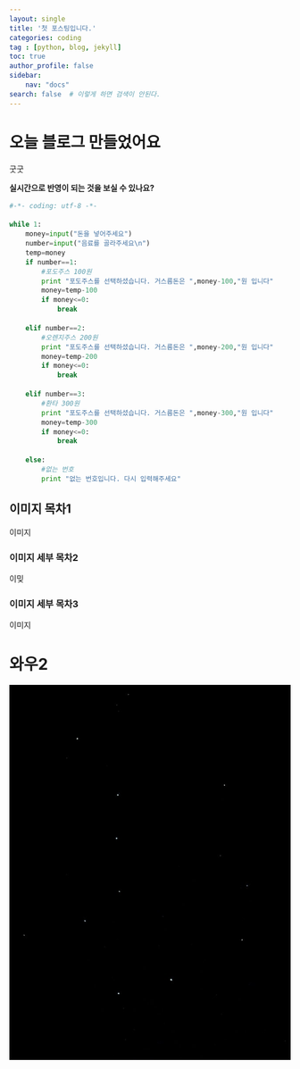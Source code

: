 ```yaml
---
layout: single
title: '첫 포스팅입니다.'
categories: coding
tag : [python, blog, jekyll]
toc: true
author_profile: false
sidebar:
	nav: "docs"
search: false  # 이렇게 하면 검색이 안된다.
---
```


# 오늘 블로그 만들었어요 
굿굿

**실시간으로 반영이 되는 것을 보실 수 있나요?**

```python
#-*- coding: utf-8 -*-

while 1:
	money=input("돈을 넣어주세요")
	number=input("음료를 골라주세요\n")
	temp=money
	if number==1:
		#포도주스 100원
		print "포도주스를 선택하셨습니다. 거스름돈은 ",money-100,"원 입니다"
		money=temp-100
		if money<=0:
			break

	elif number==2:
		#오렌지주스 200원
		print "포도주스를 선택하셨습니다. 거스름돈은 ",money-200,"원 입니다"
		money=temp-200
		if money<=0:
			break

	elif number==3:
		#환타 300원
		print "포도주스를 선택하셨습니다. 거스름돈은 ",money-300,"원 입니다"
		money=temp-300
		if money<=0:
			break

	else:
		#없는 번호
		print "없는 번호입니다. 다시 입력해주세요"

```

## 이미지 목차1
이미지
### 이미지 세부 목차2
이밎
### 이미지 세부 목차3
이미지

# 와우2

![북두칠성](..\images\2021-10-29-first\북두칠성.jpg)

